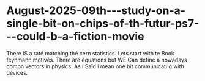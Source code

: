 # August-2025-09th---study-on-a-single-bit-on-chips-of-th-futur-ps7---could-b-a-fiction-movie
There IS a raté matching thé cern statistics. Lets start with te Book feynmann motivés. There are équations but WE Can define a nowadays compn vectors in physics. As i Saïd i mean one bit communicati'g with devices.
